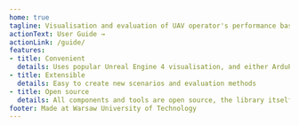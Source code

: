 ```yaml
---
home: true
tagline: Visualisation and evaluation of UAV operator's performance based on received MAVLink stream
actionText: User Guide →
actionLink: /guide/
features:
- title: Convenient
  details: Uses popular Unreal Engine 4 visualisation, and either ArduPilot or PX4 flight stack
- title: Extensible
  details: Easy to create new scenarios and evaluation methods
- title: Open source
  details: All components and tools are open source, the library itself is MIT-licensed
footer: Made at Warsaw University of Technology
---
```

